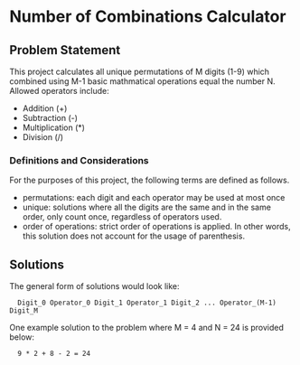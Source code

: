 # Number of Combinations Calculator

## Problem Statement
This project calculates all unique permutations of M digits (1-9) which combined using M-1 basic mathmatical operations equal the number N. Allowed
operators include:
  - Addition (+)
  - Subtraction (-)
  - Multiplication (*)
  - Division (/)

### Definitions and Considerations
For the purposes of this project, the following terms are defined as follows.
  - permutations: each digit and each operator may be used at most once
  - unique: solutions where all the digits are the same and in the same order,
  only count once, regardless of operators used. 
  - order of operations: strict order of operations is applied. In other words,
  this solution does not account for the usage of parenthesis.

## Solutions
The general form of solutions would look like:
```
  Digit_0 Operator_0 Digit_1 Operator_1 Digit_2 ... Operator_(M-1) Digit_M
```

One example solution to the problem where M = 4 and N = 24 is provided below:
```
  9 * 2 + 8 - 2 = 24
```

